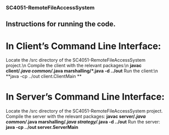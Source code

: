 ### SC4051-RemoteFileAccessSystem

## Instructions for running the code.

# In Client’s Command Line Interface: 
Locate the /src directory of the SC4051-RemoteFileAccessSystem project.\n
Compile the client with the relevant packages:\n
**javac client/*.java common/*.java marshalling/*.java -d ../out**
Run the client:\n
**java -cp ../out client.ClientMain
**
# In Server’s Command Line Interface:
Locate the /src directory of the SC4051-RemoteFileAccessSystem project.
Compile the server with the relevant packages: 
**javac server/*.java common/*.java marshalling/*.java strategy/*.java -d ../out**
Run the server:
**java -cp ../out server.ServerMain**
